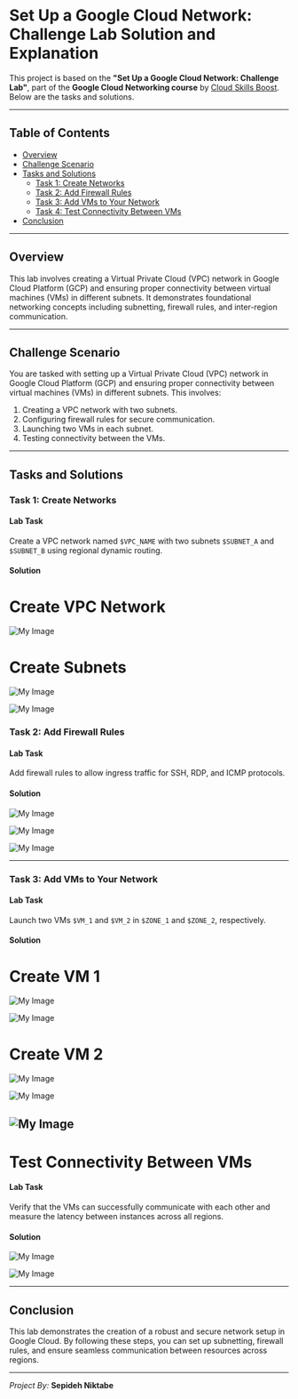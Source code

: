 # Set Up a Google Cloud Network: Challenge Lab Solution and Explanation

This project is based on the **"Set Up a Google Cloud Network: Challenge Lab"**, part of the **Google Cloud Networking course** by [Cloud Skills Boost](https://www.cloudskillsboost.google). Below are the tasks and solutions.

---

## Table of Contents
- [Overview](#overview)
- [Challenge Scenario](#challenge-scenario)
- [Tasks and Solutions](#tasks-and-solutions)
  - [Task 1: Create Networks](#task-1-create-networks)
  - [Task 2: Add Firewall Rules](#task-2-add-firewall-rules)
  - [Task 3: Add VMs to Your Network](#task-3-add-vms-to-your-network)
  - [Task 4: Test Connectivity Between VMs](#task-4-test-connectivity-between-vms)
- [Conclusion](#conclusion)

---

## Overview

This lab involves creating a Virtual Private Cloud (VPC) network in Google Cloud Platform (GCP) and ensuring proper connectivity between virtual machines (VMs) in different subnets. It demonstrates foundational networking concepts including subnetting, firewall rules, and inter-region communication.

---

## Challenge Scenario

You are tasked with setting up a Virtual Private Cloud (VPC) network in Google Cloud Platform (GCP) and ensuring proper connectivity between virtual machines (VMs) in different subnets. This involves:

1. Creating a VPC network with two subnets.
2. Configuring firewall rules for secure communication.
3. Launching two VMs in each subnet.
4. Testing connectivity between the VMs.

---

## Tasks and Solutions

### Task 1: Create Networks

#### Lab Task
Create a VPC network named `$VPC_NAME` with two subnets `$SUBNET_A` and `$SUBNET_B` using regional dynamic routing.

#### Solution


# Create VPC Network
![My Image](/Set%20Up%20a%20Google%20Cloud%20Network%20Challenge%20Lab/images/Task1_1.jpg)

# Create Subnets

![My Image](/Set%20Up%20a%20Google%20Cloud%20Network%20Challenge%20Lab/images/Task1_2.jpg)

![My Image](/Set%20Up%20a%20Google%20Cloud%20Network%20Challenge%20Lab/images/Task1_3.jpg)

### Task 2: Add Firewall Rules

#### Lab Task
Add firewall rules to allow ingress traffic for SSH, RDP, and ICMP protocols.

#### Solution
![My Image](/Set%20Up%20a%20Google%20Cloud%20Network%20Challenge%20Lab/images/Task2_1.jpg)

![My Image](/Set%20Up%20a%20Google%20Cloud%20Network%20Challenge%20Lab/images/Task2_2.jpg)

![My Image](/Set%20Up%20a%20Google%20Cloud%20Network%20Challenge%20Lab/images/Task2_3.jpg)

---

### Task 3: Add VMs to Your Network

#### Lab Task
Launch two VMs `$VM_1` and `$VM_2` in `$ZONE_1` and `$ZONE_2`, respectively.

#### Solution

# Create VM 1
![My Image](/Set%20Up%20a%20Google%20Cloud%20Network%20Challenge%20Lab/images/Task3_1.jpg)


![My Image](/Set%20Up%20a%20Google%20Cloud%20Network%20Challenge%20Lab/images/Task3_2.jpg)

# Create VM 2

![My Image](/Set%20Up%20a%20Google%20Cloud%20Network%20Challenge%20Lab/images/Task3_3.jpg)


![My Image](/Set%20Up%20a%20Google%20Cloud%20Network%20Challenge%20Lab/images/Task3_4.jpg)

![My Image](/Set%20Up%20a%20Google%20Cloud%20Network%20Challenge%20Lab/images/Task3_5.jpg)
---

# Test Connectivity Between VMs

#### Lab Task
Verify that the VMs can successfully communicate with each other and measure the latency between instances across all regions.

#### Solution

![My Image](/Set%20Up%20a%20Google%20Cloud%20Network%20Challenge%20Lab/images/Task3_6.jpg)


![My Image](/Set%20Up%20a%20Google%20Cloud%20Network%20Challenge%20Lab/images/Task3_7.jpg)

---

## Conclusion

This lab demonstrates the creation of a robust and secure network setup in Google Cloud. By following these steps, you can set up subnetting, firewall rules, and ensure seamless communication between resources across regions.

---

*Project By:* **Sepideh Niktabe**
